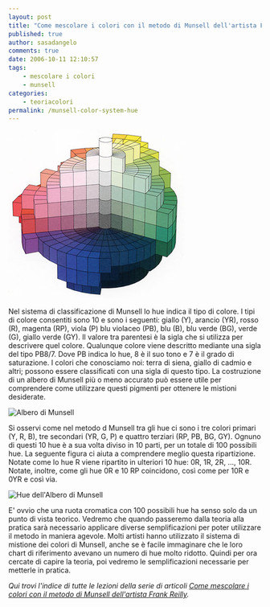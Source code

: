```yaml
---
layout: post
title: "Come mescolare i colori con il metodo di Munsell dell'artista Frank Reilly. Che cos'è lo hue?"
published: true
author: sasadangelo
comments: true
date: 2006-10-11 12:10:57
tags:
    - mescolare i colori
    - munsell
categories:
    - teoriacolori
permalink: /munsell-color-system-hue
---
```


![munsellsphere](/wp-content/uploads/munsellsphere.jpg "munsellsphere")

Nel sistema di classificazione di Munsell lo hue indica il tipo di colore. I tipi di colore consentiti sono 10 e sono i seguenti: giallo (Y), arancio (YR), rosso (R), magenta (RP), viola (P) blu violaceo (PB), blu (B), blu verde (BG), verde (G), giallo verde (GY). Il valore tra parentesi è la sigla che si utilizza per descrivere quel colore. Qualunque colore viene descritto mediante una sigla del tipo PB8/7. Dove PB indica lo hue, 8 è il suo tono e 7 è il grado di saturazione. I colori che conosciamo noi: terra di siena, giallo di cadmio e altri; possono essere classificati con una sigla di questo tipo. La costruzione di un albero di Munsell più o meno accurato può essere utile per comprendere come utilizzare questi pigmenti per ottenere le mistioni desiderate.

![Albero di Munsell](https://www.disegnoepittura.it/wp-content/uploads/albero-munsell.jpg "Albero di Munsell")

Si osservi come nel metodo d Munsell tra gli hue ci sono i tre colori primari (Y, R, B), tre secondari (YR, G, P) e quattro terziari (RP, PB, BG, GY). Ognuno di questi 10 hue è a sua volta diviso in 10 parti, per un totale di 100 possibili hue. La seguente figura ci aiuta a comprendere meglio questa ripartizione. Notate come lo hue R viene ripartito in ulteriori 10 hue: 0R, 1R, 2R, ..., 10R. Notate, inoltre, come gli hue 0R e 10 RP coincidono, così come per 10R e 0YR e così via.

![Hue dell'Albero di Munsell](https://www.disegnoepittura.it/wp-content/uploads/albero-munsell-hue.gif "Hue dell'Albero di Munsell")

E' ovvio che una ruota cromatica con 100 possibili hue ha senso solo da un punto di vista teorico. Vedremo che quando passeremo dalla teoria alla pratica sarà necessario applicare diverse semplificazioni per poter utilizzare il metodo in maniera agevole. Molti artisti hanno utilizzato il sistema di mistione dei colori di Munsell, anche se è facile immaginare che le loro chart di riferimento avevano un numero di hue molto ridotto. Quindi per ora cercate di capire la teoria, poi vedremo le semplificazioni necessarie per metterle in pratica.

_Qui trovi l'indice di tutte le lezioni della serie di articoli [Come mescolare i colori con il metodo di Munsell dell'artista Frank Reilly](https://www.disegnoepittura.it/munsell-color-system/)._
